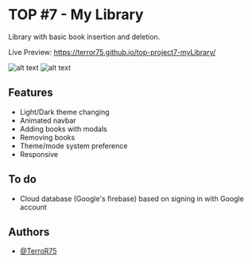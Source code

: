 # TOP #7 - My Library

Library with basic book insertion and deletion.

Live Preview: https://terror75.github.io/top-project7-myLibrary/

![alt text](https://i.imgur.com/4OUwuTB.png)
![alt text](https://i.imgur.com/gZbeGoD.png)

## Features

- Light/Dark theme changing
- Animated navbar
- Adding books with modals
- Removing books
- Theme/mode system preference
- Responsive

## To do
- Cloud database (Google's firebase) based on signing in with Google account

## Authors

- [@TerroR75](https://github.com/TerroR75)
